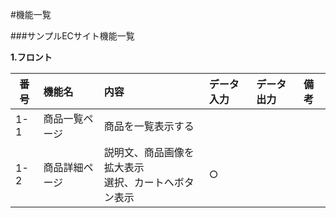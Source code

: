 #機能一覧

###サンプルECサイト機能一覧

**1.フロント**

|番号|機能名|内容|データ入力|データ出力|備考|
|---|:---|:---|:---|:---|:---|
|1-1|商品一覧ページ|商品を一覧表示する||||
|1-2|商品詳細ページ|説明文、商品画像を拡大表示<br>選択、カートへボタン表示|○|||
